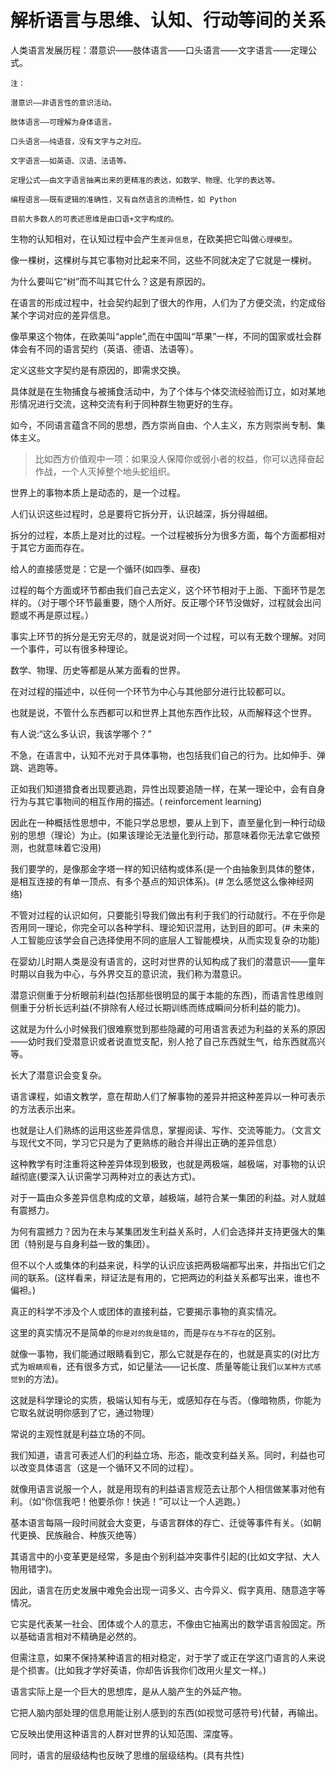 # 解析语言与思维、认知、行动等间的关系

人类语言发展历程：潜意识——肢体语言——口头语言——文字语言——定理公式。

```text
注：

潜意识——非语言性的意识活动。

肢体语言——可理解为身体语言。

口头语言——纯语音，没有文字与之对应。

文字语言——如英语、汉语、法语等。

定理公式——由文字语言抽离出来的更精准的表达，如数学、物理、化学的表达等。

编程语言——既有逻辑的准确性，又有自然语言的流畅性，如 Python

目前大多数人的可表述思维是由口语+文字构成的。
```

生物的认知相对，在认知过程中会产生`差异信息`，在欧美把它叫做`心理模型`。

像一棵树，这棵树与其它事物对比起来不同，这些不同就决定了它就是一棵树。

为什么要叫它“树”而不叫其它什么？这是有原因的。

在语言的形成过程中，社会契约起到了很大的作用，人们为了方便交流，约定成俗某个字词对应的差异信息。

像苹果这个物体，在欧美叫“apple”,而在中国叫“苹果”一样，不同的国家或社会群体会有不同的语言契约（英语、德语、法语等）。

定义这些文字契约是有原因的，即需求交换。

具体就是在生物捕食与被捕食活动中，为了个体与个体交流经验而订立，如对某地形情况进行交流，这种交流有利于同种群生物更好的生存。

如今，不同语言蕴含不同的思想，西方崇尚自由、个人主义，东方则崇尚专制、集体主义。

> 比如西方价值观中一项：如果没人保障你或弱小者的权益，你可以选择奋起作战，一个人灭掉整个地头蛇组织。

世界上的事物本质上是动态的，是一个过程。

人们认识这些过程时，总是要将它拆分开，认识越深，拆分得越细。

拆分的过程，本质上是对比的过程。一个过程被拆分为很多方面，每个方面都相对于其它方面而存在。

给人的直接感觉是：它是一个循环\(如四季、昼夜\)

过程的每个方面或环节都由我们自己去定义，这个环节相对于上面、下面环节是怎样的。（对于哪个环节最重要，随个人所好。反正哪个环节没做好，过程就会出问题或不再是原过程。）

事实上环节的拆分是无穷无尽的，就是说对同一个过程，可以有无数个理解。对同一个事件，可以有很多种理论。

数学、物理、历史等都是从某方面看的世界。

在对过程的描述中，以任何一个环节为中心与其他部分进行比较都可以。

也就是说，不管什么东西都可以和世界上其他东西作比较，从而解释这个世界。

有人说:“这么多认识，我该学哪个？”

不急，在语言中，认知不光对于具体事物，也包括我们自己的行为。比如伸手、弹跳、逃跑等。

正如我们知道猎食者出现要逃跑，异性出现要追随一样，在某一理论中，会有自身行为与其它事物间的相互作用的描述。\( reinforcement learning\)

因此在一种概括性思想中，不能只学总思想，要从上到下，直至量化到一种行动级别的思想（理论）为止。\(如果该理论无法量化到行动，那意味着你无法拿它做预测，也就意味着它没用\)

我们要学的，是像那金字塔一样的知识结构或体系\(是一个由抽象到具体的整体，是相互连接的有单一顶点、有多个基点的知识体系\)。\(\# 怎么感觉这么像神经网络\)

不管对过程的认识如何，只要能引导我们做出有利于我们的行动就行。不在乎你是否用同一理论，你完全可以各种学科、理论知识混用，达到目的即可。\(\# 未来的人工智能应该学会自己选择使用不同的底层人工智能模块，从而实现复杂的功能\)

在婴幼儿时期人类是没有语言的，这时对世界的认知构成了我们的潜意识——童年时期以自我为中心，与外界交互的意识流，我们称为潜意识。

潜意识侧重于分析眼前利益\(包括那些很明显的属于本能的东西\)，而语言性思维则侧重于分析长远利益\(不排除有人经过长期训练而练成瞬间分析利益的能力\)。

这就是为什么小时候我们很难察觉到那些隐藏的可用语言表述为利益的关系的原因——幼时我们受潜意识或者说直觉支配，别人抢了自己东西就生气，给东西就高兴等。

长大了潜意识会变复杂。

语言课程，如语文教学，意在帮助人们了解事物的差异并把这种差异以一种可表示的方法表示出来。

也就是让人们熟练的运用这些差异信息，掌握阅读、写作、交流等能力。（文言文与现代文不同，学习它只是为了更熟练的融合并得出正确的差异信息）

这种教学有时注重将这种差异体现到极致，也就是两极端，越极端，对事物的认识越彻底\(要深入认识需学习两种对立的表达方式\)。

对于一篇由众多差异信息构成的文章，越极端，越符合某一集团的利益。对人就越有震撼力。

为何有震撼力？因为在未与某集团发生利益关系时，人们会选择并支持更强大的集团（特别是与自身利益一致的集团）。

但不以个人或集体的利益来说，科学的认识应该把两极端都写出来，并指出它们之间的联系。\(这样看来，辩证法是有用的，它把两边的利益关系都写出来，谁也不偏袒。\)

真正的科学不涉及个人或团体的直接利益，它要揭示事物的真实情况。

这里的真实情况不是简单的`你是对的我是错的`，而是`存在与不存在`的区别。

就像一事物，我们能通过眼睛看到它，那么它就是存在的，也就是真实的\(对比方式为`眼睛观看`，还有很多方式，如记量法——记长度、质量等能让我们`以某种方式感觉到`的方法\)。

这就是科学理论的实质，极端认知有与无，或感知存在与否。（像暗物质，你能为它取名就说明你感到了它，通过物理）

常说的主观性就是利益立场的不同。

我们知道，语言可表述人们的利益立场、形态，能改变利益关系。同时，利益也可以改变具体语言（这是一个循环又不同的过程）。

就像用语言说服一个人，就是用现有的利益语言规范去让那个人相信做某事对他有利。（如“你信我吧！他要杀你！快逃！”可以让一个人逃跑。）

基本语言每隔一段时间就会大变更，与语言群体的存亡、迁徙等事件有关。（如朝代更换、民族融合、种族灭绝等）

其语言中的小变革更是经常，多是由个别利益冲突事件引起的\(比如文字狱、大人物用错字\)。

因此，语言在历史发展中难免会出现一词多义、古今异义、假字真用、随意造字等情况。

它实是代表某一社会、团体或个人的意志，不像由它抽离出的数学语言般固定。所以基础语言相对不精确是必然的。

但需注意，如果不保持某种语言的相对稳定，对于学了或正在学这门语言的人来说是个损害。\(比如我才学好英语，你却告诉我你们改用火星文一样。\)

语言实际上是一个巨大的思想库，是从人脑产生的外延产物。

它把人脑内部处理的信息用能让别人感到的东西\(如视觉可感符号\)代替，再输出。

它反映出使用这种语言的人群对世界的认知范围、深度等。

同时，语言的层级结构也反映了思维的层级结构。\(具有共性\)

